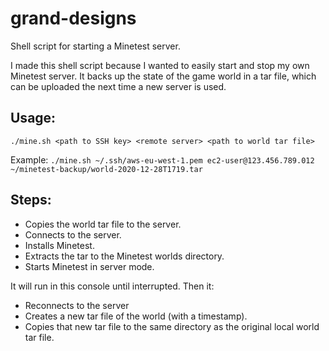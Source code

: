 # grand-designs
Shell script for starting a Minetest server.

I made this shell script because I wanted to easily start and stop my own Minetest server. It backs up the state of the game world in a tar file, which can be uploaded the next time a new server is used.

## Usage:

`./mine.sh <path to SSH key> <remote server> <path to world tar file>`

Example:
`./mine.sh ~/.ssh/aws-eu-west-1.pem ec2-user@123.456.789.012 ~/minetest-backup/world-2020-12-28T1719.tar`

## Steps:

- Copies the world tar file to the server.
- Connects to the server.
- Installs Minetest.
- Extracts the tar to the Minetest worlds directory.
- Starts Minetest in server mode.

It will run in this console until interrupted. Then it:

- Reconnects to the server
- Creates a new tar file of the world (with a timestamp).
- Copies that new tar file to the same directory as the original local world tar file.
